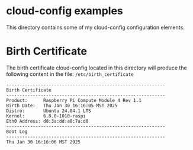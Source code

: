 # cloud-config examples #

This directory contains some of my cloud-config configuration elements.

# Birth Certificate

The birth certificate cloud-config located in this directory will produce the
following content in the file: `/etc/birth_certificate`

```
------------------------------------------------------------
Birth Certificate
------------------------------------------------------------
Product:      Raspberry Pi Compute Module 4 Rev 1.1
Birth Date:   Thu Jan 30 16:16:05 MST 2025
Distro:       Ubuntu 24.04.1 LTS
Kernel:       6.8.0-1010-raspi
Eth0 Address: d8:3a:dd:a8:7a:d0
------------------------------------------------------------
Boot Log
------------------------------------------------------------
Thu Jan 30 16:16:06 MST 2025

```
